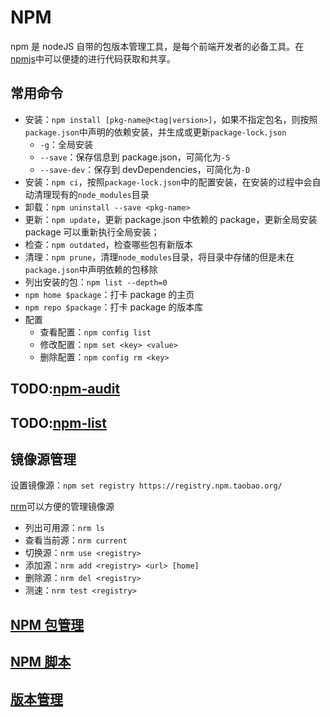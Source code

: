 # NPM

npm 是 nodeJS 自带的包版本管理工具，是每个前端开发者的必备工具。在[npmjs](https://www.npmjs.com/)中可以便捷的进行代码获取和共享。

## 常用命令

- 安装：`npm install [pkg-name@<tag|version>]`，如果不指定包名，则按照`package.json`中声明的依赖安装，并生成或更新`package-lock.json`
  - `-g`：全局安装
  - `--save`：保存信息到 package.json，可简化为`-S`
  - `--save-dev`：保存到 devDependencies，可简化为`-D`
- 安装：`npm ci`，按照`package-lock.json`中的配置安装，在安装的过程中会自动清理现有的`node_modules`目录
- 卸载：`npm uninstall --save <pkg-name>`
- 更新：`npm update`，更新 package.json 中依赖的 package，更新全局安装 package 可以重新执行全局安装；
- 检查：`npm outdated`，检查哪些包有新版本
- 清理：`npm prune`，清理`node_modules`目录，将目录中存储的但是未在`package.json`中声明依赖的包移除
- 列出安装的包：`npm list --depth=0`
- `npm home $package`：打卡 package 的主页
- `npm repo $package`：打卡 package 的版本库
- 配置
  - 查看配置：`npm config list`
  - 修改配置：`npm set <key> <value>`
  - 删除配置：`npm config rm <key>`

## TODO:[npm-audit](https://docs.npmjs.com/cli/v7/commands/npm-audit)

## TODO:[npm-list](https://docs.npmjs.com/cli/v7/commands/npm-ls)

## 镜像源管理

设置镜像源：`npm set registry https://registry.npm.taobao.org/`

[nrm](https://github.com/Pana/nrm)可以方便的管理镜像源

- 列出可用源：`nrm ls`
- 查看当前源：`nrm current`
- 切换源：`nrm use <registry>`
- 添加源：`nrm add <registry> <url> [home]`
- 删除源：`nrm del <registry>`
- 测速：`nrm test <registry>`

## [NPM 包管理](./package.md)

## [NPM 脚本](./scripts.md)

## [版本管理](./package%20version.md)
